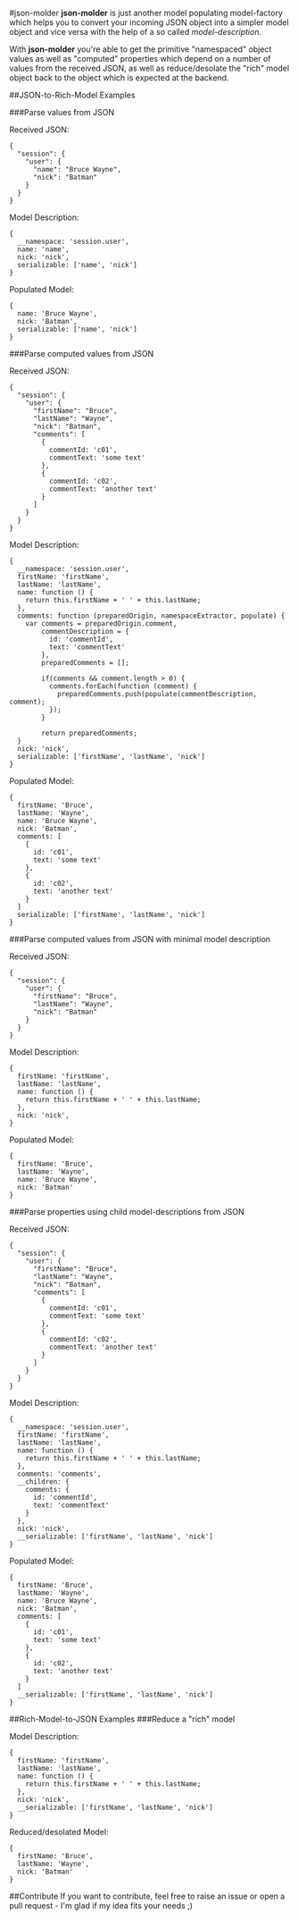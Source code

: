 #json-molder
**json-molder** is just another model populating model-factory which helps you to convert your incoming JSON
object into a simpler model object and vice versa with the help of a so called *model-description*. 

With **json-molder** you're able to get the primitive "namespaced" object values as well as "computed" properties which
depend on a number of values from the received JSON, as well as reduce/desolate the "rich" model
object back to the object which is expected at the backend.

##JSON-to-Rich-Model Examples

###Parse values from JSON

Received JSON:
```
{
  "session": {
    "user": {
      "name": "Bruce Wayne",
      "nick": "Batman"
    }
  }
}
```

Model Description:
```
{
  __namespace: 'session.user',
  name: 'name',
  nick: 'nick',
  serializable: ['name', 'nick']
}
```

Populated Model:
```
{
  name: 'Bruce Wayne',
  nick: 'Batman',
  serializable: ['name', 'nick']
}
```


###Parse computed values from JSON

Received JSON:
```
{
  "session": {
    "user": {
      "firstName": "Bruce",
      "lastName": "Wayne",
      "nick": "Batman",
      "comments": [
        {
          commentId: 'c01',
          commentText: 'some text'
        },
        {
          commentId: 'c02',
          commentText: 'another text'
        }
      ]
    }
  }
}
```

Model Description:
```
{
  __namespace: 'session.user',
  firstName: 'firstName',
  lastName: 'lastName',
  name: function () {
    return this.firstName + ' ' + this.lastName;
  },
  comments: function (preparedOrigin, namespaceExtractor, populate) {
    var comments = preparedOrigin.comment,
        commentDescription = {
          id: 'commentId',
          text: 'commentText'
        },
        preparedComments = [];

        if(comments && comment.length > 0) {
          comments.forEach(function (comment) {
            preparedComments.push(populate(commentDescription, comment);
          });
        }

        return preparedComments;
  }
  nick: 'nick',
  serializable: ['firstName', 'lastName', 'nick']
}
```

Populated Model:
```
{
  firstName: 'Bruce',
  lastName: 'Wayne',
  name: 'Bruce Wayne',
  nick: 'Batman',
  comments: [
    {
      id: 'c01',
      text: 'some text'
    },
    {
      id: 'c02',
      text: 'another text'
    }
  ]
  serializable: ['firstName', 'lastName', 'nick']
}
```

###Parse computed values from JSON with minimal model description

Received JSON:
```
{
  "session": {
    "user": {
      "firstName": "Bruce",
      "lastName": "Wayne",
      "nick": "Batman"
    }
  }
}
```

Model Description:
```
{
  firstName: 'firstName',
  lastName: 'lastName',
  name: function () {
    return this.firstName + ' ' + this.lastName;
  },
  nick: 'nick',
}
```

Populated Model:
```
{
  firstName: 'Bruce',
  lastName: 'Wayne',
  name: 'Bruce Wayne',
  nick: 'Batman'
}
```

###Parse properties using child model-descriptions from JSON

Received JSON:
```
{
  "session": {
    "user": {
      "firstName": "Bruce",
      "lastName": "Wayne",
      "nick": "Batman",
      "comments": [
        {
          commentId: 'c01',
          commentText: 'some text'
        },
        {
          commentId: 'c02',
          commentText: 'another text'
        }
      ]
    }
  }
}
```

Model Description:
```
{
  __namespace: 'session.user',
  firstName: 'firstName',
  lastName: 'lastName',
  name: function () {
    return this.firstName + ' ' + this.lastName;
  },
  comments: 'comments',
  __children: {
    comments: {
      id: 'commentId',
      text: 'commentText'
    }
  },
  nick: 'nick',
  __serializable: ['firstName', 'lastName', 'nick']
}
```

Populated Model:
```
{
  firstName: 'Bruce',
  lastName: 'Wayne',
  name: 'Bruce Wayne',
  nick: 'Batman',
  comments: [
    {
      id: 'c01',
      text: 'some text'
    },
    {
      id: 'c02',
      text: 'another text'
    }
  ]
  __serializable: ['firstName', 'lastName', 'nick']
}
```


##Rich-Model-to-JSON Examples
###Reduce a "rich" model

Model Description:
```
{
  firstName: 'firstName',
  lastName: 'lastName',
  name: function () {
    return this.firstName + ' ' + this.lastName;
  },
  nick: 'nick',
  __serializable: ['firstName', 'lastName', 'nick']
}
```

Reduced/desolated Model:
```
{
  firstName: 'Bruce',
  lastName: 'Wayne',
  nick: 'Batman'
}
```

##Contribute
If you want to contribute, feel free to raise an issue or open a pull request - I'm glad
if my idea fits your needs ;)

